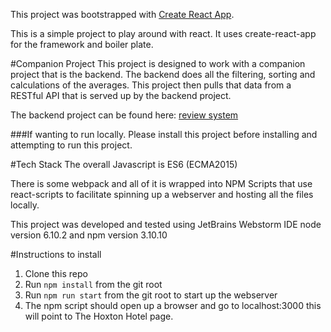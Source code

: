 This project was bootstrapped with [Create React App](https://github.com/facebookincubator/create-react-app).

This is a simple project to play around with react. It uses create-react-app for the framework and boiler plate.

#Companion Project
This project is designed to work with a companion project that is the backend. The backend does all the filtering, 
sorting and calculations of the averages. This project then pulls that data from a RESTful API that is served up by the 
backend project.

The backend project can be found here: [review system](https://github.com/BrandonDonatoLong/review-system)

###If wanting to run locally. Please install this project before installing and attempting to run this project.

#Tech Stack
The overall Javascript is ES6 (ECMA2015) 

There is some webpack and all of it is wrapped into NPM Scripts that use react-scripts to facilitate spinning up 
a webserver and hosting all the files locally. 

This project was developed and tested using JetBrains Webstorm IDE node version 6.10.2 and npm version 3.10.10

#Instructions to install

1. Clone this repo
2. Run `npm install` from the git root
3. Run `npm run start` from the git root to start up the webserver
4. The npm script should open up a browser and go to localhost:3000 this will point to The Hoxton Hotel page.